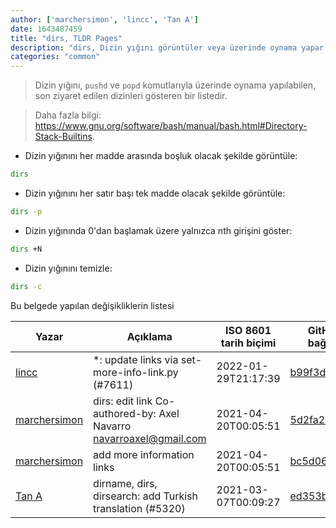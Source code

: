 ```yaml
---
author: ['marchersimon', 'lincc', 'Tan A']
date: 1643487459
title: "dirs, TLDR Pages"
description: "dirs, Dizin yığını görüntüler veya üzerinde oynama yapar."
categories: "common"
---
```

> Dizin yığını, `pushd` ve `popd` komutlarıyla üzerinde oynama yapılabilen, son ziyaret edilen dizinleri gösteren bir listedir.

> Daha fazla bilgi: <https://www.gnu.org/software/bash/manual/bash.html#Directory-Stack-Builtins>.

- Dizin yığınını her madde arasında boşluk olacak şekilde görüntüle:

```bash
dirs
```

- Dizin yığınını her satır başı tek madde olacak şekilde görüntüle:

```bash
dirs -p
```

- Dizin yığınında 0'dan başlamak üzere yalnızca nth girişini göster:

```bash
dirs +N
```

- Dizin yığınını temizle:

```bash
dirs -c
```
Bu belgede yapılan değişikliklerin listesi


Yazar | Açıklama | ISO 8601 tarih biçimi | GitHuba bağlantı
------|-----|-----|-----
[lincc](mailto:46962923+blueskyson@users.noreply.github.com) | *: update links via set-more-info-link.py (#7611) | 2022-01-29T21:17:39 | [b99f3da787c6](https://github.com/tldr-pages/tldr/commit/b99f3da787c6f43a545b9cb5ebd8265b1367fbc4)
[marchersimon](mailto:50295997+marchersimon@users.noreply.github.com) | dirs: edit link Co-authored-by: Axel Navarro <navarroaxel@gmail.com> | 2021-04-20T00:05:51 | [5d2fa2261db4](https://github.com/tldr-pages/tldr/commit/5d2fa2261db4d26e09c26f72f35d52e35dcf1bec)
[marchersimon](mailto:marchersimon@zohomail.eu) | add more information links | 2021-04-20T00:05:51 | [bc5d06ed1e1e](https://github.com/tldr-pages/tldr/commit/bc5d06ed1e1e112cfb368a38ae5918ef124cdc22)
[Tan A](mailto:40173707+Yutyo@users.noreply.github.com) | dirname, dirs, dirsearch: add Turkish translation (#5320) | 2021-03-07T00:09:27 | [ed353b068bab](https://github.com/tldr-pages/tldr/commit/ed353b068bab960c11a80e84a2becf109c4014d7)

